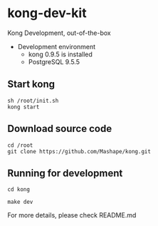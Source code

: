 # kong-dev-kit

Kong Development, out-of-the-box

* Development environment
  * kong 0.9.5 is installed 
  * PostgreSQL 9.5.5

## Start kong

```
sh /root/init.sh
kong start
```

## Download source code

```
cd /root
git clone https://github.com/Mashape/kong.git
```

## Running for development

```
cd kong

make dev
```

For more details, please check README.md
